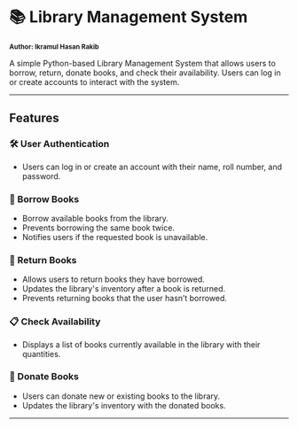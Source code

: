 # 📚 Library Management System
<sub><b>Author: Ikramul Hasan Rakib</b></sub>

A simple Python-based Library Management System that allows users to borrow, return, donate books, and check their availability. Users can log in or create accounts to interact with the system.

---

## Features

### 🛠️ User Authentication
- Users can log in or create an account with their name, roll number, and password.

### 📖 Borrow Books
- Borrow available books from the library.
- Prevents borrowing the same book twice.
- Notifies users if the requested book is unavailable.

### 🔄 Return Books
- Allows users to return books they have borrowed.
- Updates the library's inventory after a book is returned.
- Prevents returning books that the user hasn’t borrowed.

### 📋 Check Availability
- Displays a list of books currently available in the library with their quantities.

### 🎁 Donate Books
- Users can donate new or existing books to the library.
- Updates the library's inventory with the donated books.

---

